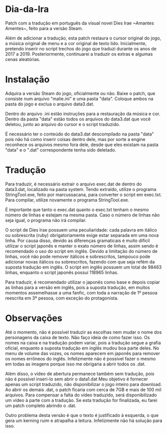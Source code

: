 # Dia-da-Ira

Patch com a tradução em português da visual novel Dies Irae ~Amantes Amentes~, feito para a versão Steam.

Além de adicionar a tradução, esta patch restaura o cursor original do jogo, a música original de menu e a cor original de texto lido.
Inicialmente, pretendo inserir no script trechos do jogo que traduzi durante os anos de 2017 a 2019.
Posteriormente, continuarei a traduzir os extras e algumas cenas aleatórias.

# Instalação

Adquira a versão Steam do jogo, oficialmente ou não.
Baixe o patch, que consiste num arquivo "malie.ini" e uma pasta "data".
Coloque ambos na pasta do jogo e exclua o arquivo data3.dat.

Dentro do arquivo .ini estão instruções para a restauração da música e cor.
Dentro da pasta "data" estão todos os arquivos do data3.dat que você deletou, junto ao arquivo do cursor e o script traduzido.

É necessário ter o conteúdo do data3.dat descompilado na pasta "data" pois não há como inserir coisas dentro dele, mas por sorte a engine reconhece os arquivos mesmo fora dele, desde que eles existam na pasta "data" e o ".dat" correspondente tenha sido deletado.


# Tradução

Para traduzir, é necessário extrair o arquivo exec.dat de dentro do data3.dat, localizado na pasta system.
Tendo extraído, utilize o programa StringTool.exe, feito por marcussacana, para converter o script em exec.txt.
Para compilar, utilize novamente o programa StringTool.exe.

É importante que tanto o exec.dat quanto o exec.txt tenham o mesmo número de linhas e estejam na mesma pasta.
Caso o número de linhas não seja igual, o programa não irá compilar.

O script de Dies Irae possuem uma peculiaridade: cada palavra em itálico ou sobrescrita (ruby) obrigatoriamente exige estar separada em uma nova linha. 
Por causa disso, devido as diferenças gramaticais é muito difícil utilizar o script japonês e manter o exato número de linhas, assim sendo é recomendado o uso do script em inglês.
Devido a limitação do número de linhas, você não pode remover itálicos e sobrescritos, tampouco pode adicionar novas itálicos ou sobrescritos, fazendo com que seja refém da suposta tradução em inglês.
O script em inglês possuem um total de 98463 linhas, enquanto o script japonês possuí 118965 linhas.

Para traduzir, é recomendado utilizar o japonês como base e depois copiar as linhas para a versão em inglês, pois a suposta tradução, em muitos momentos assemelhasse a uma fanfic, com toda a narração de 1º pessoa reescrita em 3º pessoa, com exceção do protagonista.

# Observações

Até o momento, não é possível traduzir as escolhas nem mudar o nome dos personagens da caixa de texto. Não faço ideia de como fazer isso.
Os nomes na caixa e na tradução podem variar, pois a tradução segue a grafia oficial, enquanto a suposta tradução em inglês mudou boa parte deles.
No menu de volume das vozes, os nomes aparecem em japonês para remover os nomes errôneos do inglês. Infelizmente não é possível fazer o mesmo em todas as imagens porque isso me obrigaria a abrir todos os .dat.

Além disso, o vídeo de abertura permanece também sem tradução, pois não é possível inseri-lo sem abrir o data1.dat
Meu objetivo é fornecer apenas um script traduzido, não disponibilizar o jogo inteiro para download. Ao abrir os demais .dat, o patch ficaria com cerca de 7GB e mais de 100 mil arquivos.
Para compensar a falta do vídeo traduzido, será disponibilizado um vídeo à parte com a tradução. Se esta tradução for finalizada, eu farei um patch completo abrindo o .dat. 

Outro problema desta versão é que o texto é justificado à esquerda, o que gera um kerning ruim e atrapalha a leitura.
Infelizmente não há solução para isso.